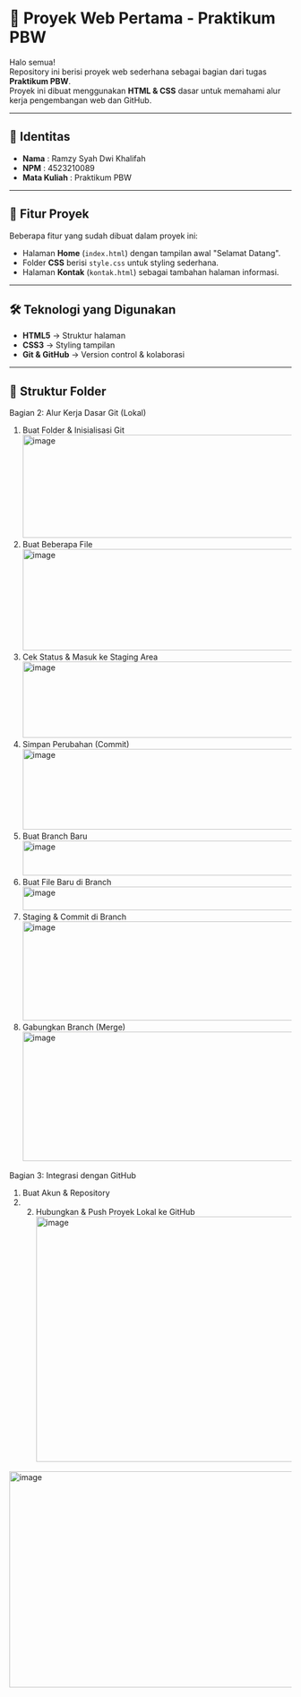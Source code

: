 # 🚀 Proyek Web Pertama - Praktikum PBW

Halo semua!  
Repository ini berisi proyek web sederhana sebagai bagian dari tugas **Praktikum PBW**.  
Proyek ini dibuat menggunakan **HTML & CSS** dasar untuk memahami alur kerja pengembangan web dan GitHub.  

---

## 👤 Identitas
- **Nama** : Ramzy Syah Dwi Khalifah  
- **NPM** : 4523210089  
- **Mata Kuliah** : Praktikum PBW  

---

## 📌 Fitur Proyek
Beberapa fitur yang sudah dibuat dalam proyek ini:
- Halaman **Home** (`index.html`) dengan tampilan awal "Selamat Datang".
- Folder **CSS** berisi `style.css` untuk styling sederhana.
- Halaman **Kontak** (`kontak.html`) sebagai tambahan halaman informasi.

---

## 🛠️ Teknologi yang Digunakan
- **HTML5** → Struktur halaman  
- **CSS3** → Styling tampilan  
- **Git & GitHub** → Version control & kolaborasi  

---

## 📂 Struktur Folder

Bagian 2: Alur Kerja Dasar Git (Lokal)
1. Buat Folder & Inisialisasi Git <img width="958" height="184" alt="image" src="https://github.com/user-attachments/assets/2cc13e07-e5b2-4882-a467-ea3e0fa866b6" />
2. Buat Beberapa File <img width="1178" height="181" alt="image" src="https://github.com/user-attachments/assets/2bb8513a-225f-41ff-9a28-750c5e76c1a9" />
3. Cek Status & Masuk ke Staging Area <img width="553" height="136" alt="image" src="https://github.com/user-attachments/assets/79abfb18-0e0c-4151-9f86-7f48a26cc94d" />
4. Simpan Perubahan (Commit) <img width="1340" height="144" alt="image" src="https://github.com/user-attachments/assets/015d257f-1413-4fd9-8a81-757977203bef" />
5. Buat Branch Baru <img width="800" height="62" alt="image" src="https://github.com/user-attachments/assets/a9b928c1-d97e-4462-a745-329dbf3e99ea" />
6. Buat File Baru di Branch <img width="1017" height="42" alt="image" src="https://github.com/user-attachments/assets/5b148a35-8d7c-4086-b64c-b9450cbec141" />
7. Staging & Commit di Branch <img width="1078" height="177" alt="image" src="https://github.com/user-attachments/assets/d5ee6954-47a3-4963-9231-a0502e35ed8e" />
8. Gabungkan Branch (Merge) <img width="872" height="231" alt="image" src="https://github.com/user-attachments/assets/740f6f8a-84f1-46b5-9c7e-7a06fa1fbf44" />

Bagian 3: Integrasi dengan GitHub
1. Buat Akun & Repository
2. 2. Hubungkan & Push Proyek Lokal ke GitHub <img width="1341" height="438" alt="image" src="https://github.com/user-attachments/assets/5a4eb36c-96ba-46ed-b477-6ed30d8a86c2" />
<img width="904" height="386" alt="image" src="https://github.com/user-attachments/assets/ff89b5fa-12fc-4dfe-a3b2-6e2d70a0b2c6" />
